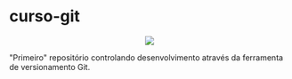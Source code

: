 # curso-git
<p align="center">
    <img src="/img/imgHeadReadne.jpg">
</p>
"Primeiro" repositório controlando desenvolvimento através da ferramenta de versionamento Git.
